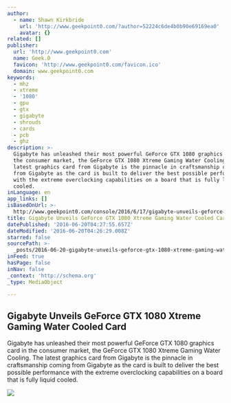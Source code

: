 ```yaml
---
author:
  - name: Shawn Kirkbride
    url: 'http://www.geekpoint0.com/?author=52224c6de4b0b90e69169ea0'
    avatar: {}
related: []
publisher:
  url: 'http://www.geekpoint0.com'
  name: Geek.0
  favicon: 'http://www.geekpoint0.com/favicon.ico'
  domain: www.geekpoint0.com
keywords:
  - mhz
  - xtreme
  - '1080'
  - gpu
  - gtx
  - gigabyte
  - shrouds
  - cards
  - pcb
  - ghz
description: >-
  Gigabyte has unleashed their most powerful GeForce GTX 1080 graphics card in
  the consumer market, the GeForce GTX 1080 Xtreme Gaming Water Cooling. The
  latest graphics card from Gigabyte is the pinnacle in craftsmanship coming
  from Gigabyte as the card is built to deliver the best possible performance
  with the extreme overclocking capabilities on a board that is fully liquid
  cooled.
inLanguage: en
app_links: []
isBasedOnUrl: >-
  http://www.geekpoint0.com/console/2016/6/17/gigabyte-unveils-geforce-gtx-1080-xtreme-gaming-water-cooled-card
title: Gigabyte Unveils GeForce GTX 1080 Xtreme Gaming Water Cooled Card
datePublished: '2016-06-20T04:27:55.657Z'
dateModified: '2016-06-20T04:26:29.008Z'
starred: false
sourcePath: >-
  _posts/2016-06-20-gigabyte-unveils-geforce-gtx-1080-xtreme-gaming-water-cooled.md
inFeed: true
hasPage: false
inNav: false
_context: 'http://schema.org'
_type: MediaObject

---
```

<article style=""><h1>Gigabyte Unveils GeForce GTX 1080 Xtreme Gaming Water Cooled Card</h1><p>Gigabyte has unleashed their most powerful GeForce GTX 1080 graphics card in the consumer market, the GeForce GTX 1080 Xtreme Gaming Water Cooling. The latest graphics card from Gigabyte is the pinnacle in craftsmanship coming from Gigabyte as the card is built to deliver the best possible performance with the extreme overclocking capabilities on a board that is fully liquid cooled.</p><img src="http://static1.squarespace.com/static/54ee77a9e4b05efebc2c5984/54eeb422e4b021bc7efd0b5f/576482ee9f745637012be2eb/1466205474896/Gigabyte-GeForce-GTX-1080-Xtreme-Gaming-Water-Cooling-Graphics-Card_6.png?format=1000w" /></article>
